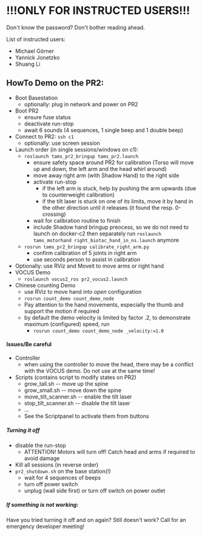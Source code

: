 # !!!ONLY FOR INSTRUCTED USERS!!!

Don't know the password? Don't bother reading ahead.

List of instructed users:
* Michael Görner
* Yannick Jonetzko
* Shuang Li


## HowTo Demo on the PR2:


* Boot Basestation
    * optionally: plug in network and power on PR2
* Boot PR2
    * ensure fuse status
    * deactivate run-stop
    * await 6 sounds (4 sequences, 1 single beep and 1 double beep)
* Connect to PR2: `ssh c1`
    * optionally: use screen session
* Launch order (in single sessions/windows on c1):
    * `roslaunch tams_pr2_bringup tams_pr2.launch`
        * ensure safety space around PR2 for calibration (Torso will move up and down, the left arm and the head whirl around)
        * move away right arm (with Shadow Hand) to the right side
        * activate run-stop
            * if the left arm is stuck, help by pushing the arm upwards (due to counterweight calibration)
            * if the tilt laser is stuck on one of its limits, move it by hand in the other direction until it releases (it found the resp. 0-crossing)
        * wait for calibration routine to finish
        * include Shadow hand bringup preocess, so we do not need to launch on docker-c2 then separately run `roslaunch tams_motorhand right_biotac_hand_in_ns.launch` anymore
    * `rosrun tams_pr2_bringup calibrate_right_arm.py`
        * confirm calibration of 5 joints in right arm
        * use seconds person to assist in calibration
* Optionally: use RViz and Moveit to move arms or right hand
* VOCUS Demo
    * `roslaunch vocus2_ros pr2_vocus2.launch`
* Chinese counting Demo
    * use RViz to move hand into *open* configuration
    * `rosrun count_demo count_demo_node`
    * Pay attention to the hand movements, especially the thumb and support the motion if required
    * by default the demo velocity is limited by factor .2, to demonstrate maximum (configured) speed, run
        * `rosrun count_demo count_demo_node _velocity:=1.0`

#### Issues/Be careful
* Controller
    * when using the controller to move the head, there may be a conflict with the VOCUS demo. Do not use at the same time!
* Scripts (contains script to modify states on PR2)
    * grow_tall.sh -- move up the spine
    * grow_small.sh -- move down the spine
    * move_tilt_scanner.sh -- enable the tilt laser
    * stop_tilt_scanner.sh -- disable the tilt laser
    * ...
    * See the Scriptpanel to activate them from buttons

##### Turning it off
* disable the run-stop
    * ATTENTION! Motors will turn off! Catch head and arms if required to avoid damage
* Kill all sessions (in reverse order)
* `pr2_shutdown.sh` on the base station(!)
    * wait for 4 sequences of beeps
    * turn off power switch
    * unplug (wall side first) or turn off switch on power outlet

##### If something is not working:
Have you tried turning it off and on again? Still doesn't work? Call for an emergency developer meeting!
